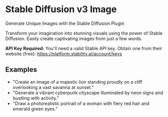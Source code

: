 # Stable Diffusion v3 Image

Generate Unique Images with the Stable Diffusion Plugin

Transform your imagination into stunning visuals using the power of Stable Diffusion. Easily create captivating images from just a few words.

**API Key Required:** You'll need a valid Stable API key. Obtain one from their website (free): https://platform.stability.ai/account/keys

## Examples

- "Create an image of a majestic lion standing proudly on a cliff overlooking a vast savanna at sunset."
- "Generate a vibrant cyberpunk cityscape illuminated by neon signs and bustling with activity."
- "Draw a photorealistic portrait of a woman with fiery red hair and emerald green eyes."
